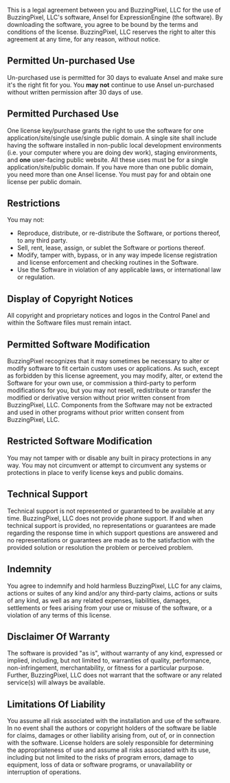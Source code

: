 This is a legal agreement between you and BuzzingPixel, LLC for the use of BuzzingPixel, LLC's software, Ansel for ExpressionEngine (the software). By downloading the software, you agree to be bound by the terms and conditions of the license. BuzzingPixel, LLC reserves the right to alter this agreement at any time, for any reason, without notice.

## Permitted Un-purchased Use

Un-purchased use is permitted for 30 days to evaluate Ansel and make sure it's the right fit for you. You **may not** continue to use Ansel un-purchased without written permission after 30 days of use.

## Permitted Purchased Use

One license key/purchase grants the right to use the software for one application/site/single use/single public domain. A single site shall include having the software installed in non-public local development environments (i.e. your computer where you are doing dev work), staging environments, and **one** user-facing public website. All these uses must be for a single application/site/public domain. If you have more than one public domain, you need more than one Ansel license. You must pay for and obtain one license per public domain.

## Restrictions

You may not:

- Reproduce, distribute, or re-distribute the Software, or portions thereof, to any third party.
- Sell, rent, lease, assign, or sublet the Software or portions thereof.
- Modify, tamper with, bypass, or in any way impede license registration and license enforcement and checking routines in the Software.
- Use the Software in violation of any applicable laws, or international law or regulation.

## Display of Copyright Notices

All copyright and proprietary notices and logos in the Control Panel and within the Software files must remain intact.

## Permitted Software Modification

BuzzingPixel recognizes that it may sometimes be necessary to alter or modify software to fit certain custom uses or applications. As such, except as forbidden by this license agreement, you may modify, alter, or extend the Software for your own use, or commission a third-party to perform modifications for you, but you may not resell, redistribute or transfer the modified or derivative version without prior written consent from BuzzingPixel, LLC. Components from the Software may not be extracted and used in other programs without prior written consent from BuzzingPixel, LLC.

## Restricted Software Modification

You may not tamper with or disable any built in piracy protections in any way. You may not circumvent or attempt to circumvent any systems or protections in place to verify license keys and public domains.

## Technical Support

Technical support is not represented or guaranteed to be available at any time. BuzzingPixel, LLC does not provide phone support. If and when technical support is provided, no representations or guarantees are made regarding the response time in which support questions are answered and no representations or guarantees are made as to the satisfaction with the provided solution or resolution the problem or perceived problem.

## Indemnity

You agree to indemnify and hold harmless BuzzingPixel, LLC for any claims, actions or suites of any kind and/or any third-party claims, actions or suits of any kind, as well as any related expenses, liabilities, damages, settlements or fees arising from your use or misuse of the software, or a violation of any terms of this license.

## Disclaimer Of Warranty

The software is provided "as is", without warranty of any kind, expressed or implied, including, but not limited to, warranties of quality, performance, non-infringement, merchantability, or fitness for a particular purpose. Further, BuzzingPixel, LLC does not warrant that the software or any related service(s) will always be available.

## Limitations Of Liability

You assume all risk associated with the installation and use of the software. In no event shall the authors or copyright holders of the software be liable for claims, damages or other liability arising from, out of, or in connection with the software. License holders are solely responsible for determining the appropriateness of use and assume all risks associated with its use, including but not limited to the risks of program errors, damage to equipment, loss of data or software programs, or unavailability or interruption of operations.

